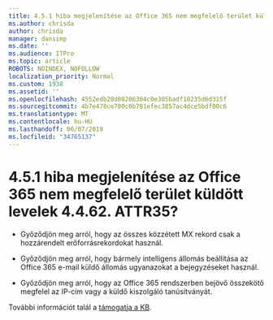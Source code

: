 ```yaml
---
title: 4.5.1 hiba megjelenítése az Office 365 nem megfelelő terület küldött levelek 4.4.62. ATTR35?
ms.author: chrisda
author: chrisda
manager: dansimp
ms.date: ''
ms.audience: ITPro
ms.topic: article
ROBOTS: NOINDEX, NOFOLLOW
localization_priority: Normal
ms.custom: 1938
ms.assetid: ''
ms.openlocfilehash: 4552edb28d08206304c0e305badf10235d6d315f
ms.sourcegitcommit: 4b7e478ce700c0b781efec3857ac4dce5bdf00c6
ms.translationtype: MT
ms.contentlocale: hu-HU
ms.lasthandoff: 06/07/2019
ms.locfileid: "34765137"
---
```

# <a name="are-you-seeing-error-451-4462-mail-sent-to-the-wrong-office-365-region-attr35"></a>4.5.1 hiba megjelenítése az Office 365 nem megfelelő terület küldött levelek 4.4.62. ATTR35?

- Győződjön meg arról, hogy az összes közzétett MX rekord csak a hozzárendelt erőforrásrekordokat használ.

- Győződjön meg arról, hogy bármely intelligens állomás beállítása az Office 365 e-mail küldő állomás ugyanazokat a bejegyzéseket használ.

- Győződjön meg arról, hogy az Office 365 rendszerben bejövő összekötő megfelel az IP-cím vagy a küldő kiszolgáló tanúsítványát.

További információt talál a [támogatja a KB](https://support.microsoft.com/help/4057301/attr35-response-code-when-mail-is-sent-to-eop-exo).
